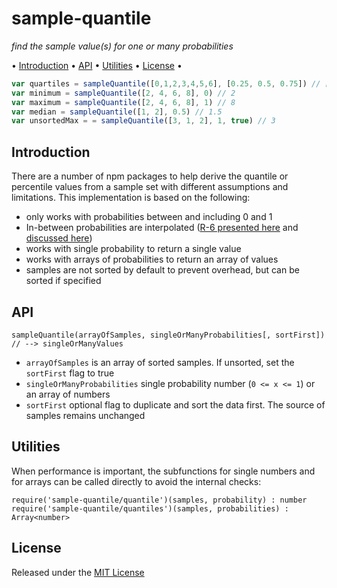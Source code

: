 <!-- markdownlint-disable MD004 MD007 MD010 MD041	MD022 MD024	MD032 MD036 -->
# sample-quantile

*find the sample value(s) for one or many probabilities*

• [Introduction](#Introduction) • [API](#API) • [Utilities](#Utilities) • [License](#license) •

```javascript
var quartiles = sampleQuantile([0,1,2,3,4,5,6], [0.25, 0.5, 0.75]) // [1,3,5]
var minimum = sampleQuantile([2, 4, 6, 8], 0) // 2
var maximum = sampleQuantile([2, 4, 6, 8], 1) // 8
var median = sampleQuantile([1, 2], 0.5) // 1.5
var unsortedMax = = sampleQuantile([3, 1, 2], 1, true) // 3
```

## Introduction

There are a number of npm packages to help derive the quantile or percentile values from a sample set with different assumptions and limitations.
This implementation is based on the following:
* only works with probabilities between and including 0 and 1
* In-between probabilities are interpolated ([R-6 presented here](http://en.wikipedia.org/wiki/Quantile) and [discussed here](https://en.wikipedia.org/wiki/Talk:Quantile))
* works with single probability to return a single value
* works with arrays of probabilities to return an array of values
* samples are not sorted by default to prevent overhead, but can be sorted if specified

## API

`sampleQuantile(arrayOfSamples, singleOrManyProbabilities[, sortFirst]) // --> singleOrManyValues`

* `arrayOfSamples` is an array of sorted samples. If unsorted, set the `sortFirst` flag to true
* `singleOrManyProbabilities` single probability number (`0 <= x <= 1`) or an array of numbers
* `sortFirst` optional flag to duplicate and sort the data first. The source of samples remains unchanged

## Utilities

When performance is important, the subfunctions for single numbers and for arrays can be called directly to avoid the internal checks:

`require('sample-quantile/quantile')(samples, probability) : number`
`require('sample-quantile/quantiles')(samples, probabilities) : Array<number>`

## License

Released under the [MIT License](http://www.opensource.org/licenses/MIT)
